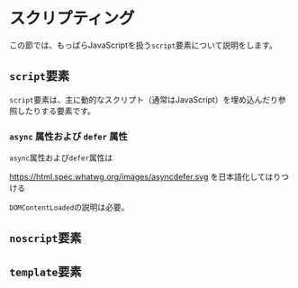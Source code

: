 # スクリプティング
この節では、もっぱらJavaScriptを扱う`script`要素について説明をします。
## `script`要素
`script`要素は、主に動的なスクリプト（通常はJavaScript）を埋め込んだり参照したりする要素です。
<!-- spec: 4.12.1 -->
### `async` 属性および `defer` 属性
`async`属性および`defer`属性は
<!-- 超速本P.102あたりも参照 -->

https://html.spec.whatwg.org/images/asyncdefer.svg
を日本語化してはりつける

`DOMContentLoaded`の説明は必要。

## `noscript`要素
<!--このご時世に不要な気はするが、説明はしておいた方がよいか。-->


## `template`要素
<!-- なにか用例があると面白いか -->
<!-- `canvas`も -->
